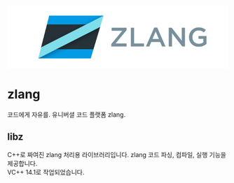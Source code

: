![zlang logo](https://github.com/kmc7468/zlang/blob/master/standard/logo.png)
# zlang
코드에게 자유를. 유니버셜 코드 플랫폼 zlang.

## libz
C++로 짜여진 zlang 처리용 라이브러리입니다. zlang 코드 파싱, 컴파일, 실행 기능을 제공합니다.<br>
VC++ 14.1로 작업되었습니다.